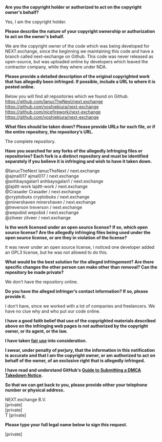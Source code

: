 **Are you the copyright holder or authorized to act on the copyright owner's behalf?**

Yes, I am the copyright holder.

**Please describe the nature of your copyright ownership or authorization to act on the owner's behalf.**

We are the copyright owner of the code which was being developed for NEXT.exchange, since the beginning we maintaining this code and have a branch called next-exchange on Github. This code was never released as open-source, but was uploaded online by developers which leaved the contractor company, while they where under NDA.

**Please provide a detailed description of the original copyrighted work that has allegedly been infringed. If possible, include a URL to where it is posted online.**

Below you will find all repositories which we found on Github.  
https://github.com/IanucTheNext/next.exchange  
https://github.com/yoshiekiura/next-exchange  
https://github.com/nicefirework/next-exchange  
https://github.com/yoshiekiura/next-exchange

**What files should be taken down? Please provide URLs for each file, or if the entire repository, the repository’s URL.**

The complete repository.

**Have you searched for any forks of the allegedly infringing files or repositories? Each fork is a distinct repository and must be identified separately if you believe it is infringing and wish to have it taken down.**

@IanucTheNext IanucTheNext / next.exchange  
@ajmal017 ajmal017 / next.exchange  
@anhbaysgalan1 anhbaysgalan1 / next.exchange  
@lajdtt-work lajdtt-work / next.exchange  
@Crasader Crasader / next.exchange  
@cryptobuks cryptobuks / next.exchange  
@minershaven minershaven / next.exchange  
@treverson treverson / next.exchange  
@wepobid wepobid / next.exchange  
@zilveer zilveer / next.exchange

**Is the work licensed under an open source license? If so, which open source license? Are the allegedly infringing files being used under the open source license, or are they in violation of the license?**

It was never under an open source license, i noticed one developer added an GPL3 license, but he was not allowed to do this.

**What would be the best solution for the alleged infringement? Are there specific changes the other person can make other than removal? Can the repository be made private?**

We don't have the repository online.

**Do you have the alleged infringer’s contact information? If so, please provide it.**

I don't have, since we worked with a lot of companies and freelancers. We have no clue why and who put our code online.

**I have a good faith belief that use of the copyrighted materials described above on the infringing web pages is not authorized by the copyright owner, or its agent, or the law.**

**I have taken <a href="https://www.lumendatabase.org/topics/22">fair use</a> into consideration.**

**I swear, under penalty of perjury, that the information in this notification is accurate and that I am the copyright owner, or am authorized to act on behalf of the owner, of an exclusive right that is allegedly infringed.**

**I have read and understand GitHub's <a href="https://docs.github.com/articles/guide-to-submitting-a-dmca-takedown-notice/">Guide to Submitting a DMCA Takedown Notice</a>.**

**So that we can get back to you, please provide either your telephone number or physical address.**

NEXT.exchange B.V.  
[private]  
[private]  
T [private]

**Please type your full legal name below to sign this request.**

[private]
